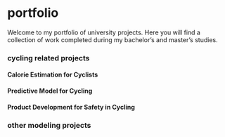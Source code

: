 # portfolio
Welcome to my portfolio of university projects. Here you will find a collection of work completed during my bachelor’s and master’s studies. 

### cycling related projects
#### Calorie Estimation for Cyclists 
#### Predictive Model for Cycling
#### Product Development for Safety in Cycling 

### other modeling projects
